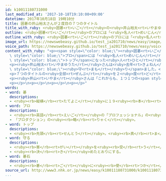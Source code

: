 ```yaml
---
id: k10011180731000
last_modified_at: '2017-10-18T19:10:00+09:00'
datetime: 2017年10月18日 19時10分
title: 囲碁の井山裕太さんが２度目の７つのタイトル
title_with_ruby: <ruby>囲碁<rt>いご</rt></ruby>の<ruby>井山裕太<rt>いやまゆうた</rt></ruby>さんが２<ruby>度<rt>ど</rt></ruby><ruby>目<rt>め</rt></ruby>の７つのタイトル
outline: <ruby>囲碁<rt>いご</rt></ruby>のプロには「<ruby>名人<rt>めいじん</rt></ruby>」など７つの<ruby>大<rt>おお</rt></ruby>きなタイトルがあります。
outline_with_ruby: <ruby>囲碁<rt>いご</rt></ruby>のプロには「<ruby>名人<rt>めいじん</rt></ruby>」など７つの<ruby>大<rt>おお</rt></ruby>きなタイトルがあります。
image_url: https://newswebeasy.github.io/test_ja201710/news/easy/image/2017/10/18/k10011180731000.jpg
voice_path: https://newswebeasy.github.io/test_ja201710/news/easy/voice/2017/10/18/k10011180731000.mp3
content_with_ruby: "<p><span style=\"color: blue;\"><ruby>囲碁<rt>いご</rt></ruby></span>の<span\
  \ style=\"color: blue;\">プロ</span>には「<ruby>名人<rt>めいじん</rt></ruby>」など７つの<ruby>大<rt>おお</rt></ruby>きなタイトルがあります。<ruby>試合<rt>しあい</rt></ruby>に<ruby>勝<rt>か</rt></ruby>って<span\
  \ style=\"color: blue;\">トップ</span>になった<ruby>人<rt>ひと</rt></ruby>がタイトルを<ruby>取<rt>と</rt></ruby>って、「<ruby>名人<rt>めいじん</rt></ruby>」などと<ruby>呼<rt>よ</rt></ruby>ばれるようになります。</p>\n\
  <p><ruby>井山裕太<rt>いやまゆうた</rt></ruby>さんは<ruby>去年<rt>きょねん</rt></ruby>４<ruby>月<rt>がつ</rt></ruby>までの<ruby>試合<rt>しあい</rt></ruby>に<ruby>勝<rt>か</rt></ruby>って、<ruby>初<rt>はじ</rt></ruby>めて７つのタイトルを<ruby>全部<rt>ぜんぶ</rt></ruby><ruby>取<rt>と</rt></ruby>りました。しかし、<ruby>去年<rt>きょねん</rt></ruby>１１<ruby>月<rt>がつ</rt></ruby>の<ruby>試合<rt>しあい</rt></ruby>に<ruby>負<rt>ま</rt></ruby>けて「<ruby>名人<rt>めいじん</rt></ruby>」になることができませんでした。ほかの<ruby>試合<rt>しあい</rt></ruby>には<ruby>勝<rt>か</rt></ruby>って、６つのタイトルは<span\
  \ style=\"color: blue;\"><ruby>守<rt>まも</rt></ruby>り</span>ました。</p>\n<p><ruby>今年<rt>ことし</rt></ruby>８<ruby>月<rt>がつ</rt></ruby>から、<ruby>井山<rt>いやま</rt></ruby>さんは<ruby>高尾紳路<rt>たかおしんじ</rt></ruby>さんと「<ruby>名人<rt>めいじん</rt></ruby>」を<ruby>決<rt>き</rt></ruby>める<ruby>試合<rt>しあい</rt></ruby>を<ruby>行<rt>おこな</rt></ruby>っていました。４<ruby>回<rt>かい</rt></ruby><ruby>勝<rt>か</rt></ruby>った<ruby>人<rt>ひと</rt></ruby>が「<ruby>名人<rt>めいじん</rt></ruby>」になります。３<ruby>回<rt>かい</rt></ruby><ruby>勝<rt>か</rt></ruby>っていた<ruby>井山<rt>いやま</rt></ruby>さんは、１０<ruby>月<rt>がつ</rt></ruby>１７<ruby>日<rt>にち</rt></ruby>の<ruby>試合<rt>しあい</rt></ruby>に<ruby>勝<rt>か</rt></ruby>って、また「<ruby>名人<rt>めいじん</rt></ruby>」になることができました。</p>\n\
  <p>７つのタイトルの<ruby>全部<rt>ぜんぶ</rt></ruby>を２<ruby>度<rt>ど</rt></ruby><ruby>取<rt>と</rt></ruby>った<ruby>人<rt>ひと</rt></ruby>は、<ruby>井山<rt>いやま</rt></ruby>さんが<ruby>初<rt>はじ</rt></ruby>めてです。</p>\n\
  <p><ruby>井山<rt>いやま</rt></ruby>さんは「これからも、１つ１つの<span style=\"color: blue;\"><ruby>碁石<rt>ごいし</rt></ruby></span>を<ruby>置<rt>お</rt></ruby>く<ruby>場所<rt>ばしょ</rt></ruby>をしっかり<ruby>考<rt>かんが</rt></ruby>えて、<ruby>世界<rt>せかい</rt></ruby>の<ruby>試合<rt>しあい</rt></ruby>でも<ruby>勝<rt>か</rt></ruby>ちたいです」と<ruby>話<rt>はな</rt></ruby>していました。</p>\n\
  <p></p>\n<p></p>\n<p></p>\n<p></p>"
words:
- word: 碁
  descriptions:
  - <ruby><rb>縦横</rb><rt>たてよこ</rt></ruby>に１９<ruby><rb>本</rb><rt>ほん</rt></ruby>の<ruby><rb>線</rb><rt>せん</rt></ruby>を<ruby><rb>引</rb><rt>ひ</rt></ruby>いた<ruby><rb>盤</rb><rt>ばん</rt></ruby>に、<ruby><rb>白</rb><rt>しろ</rt></ruby>と<ruby><rb>黒</rb><rt>くろ</rt></ruby>の<ruby><rb>石</rb><rt>いし</rt></ruby>を<ruby><rb>２人</rb><rt>ふたり</rt></ruby>で<ruby><rb>代</rb><rt>か</rt></ruby>わる<ruby><rb>代</rb><rt>が</rt></ruby>わるに<ruby><rb>並</rb><rt>なら</rt></ruby>べて、<ruby><rb>場所</rb><rt>ばしょ</rt></ruby>（<ruby><rb>地</rb><rt>じ</rt></ruby>）を<ruby><rb>取</rb><rt>と</rt></ruby>り<ruby><rb>合</rb><rt>あ</rt></ruby>うゲーム。<ruby><rb>囲碁</rb><rt>いご</rt></ruby>。
- word: プロ
  descriptions:
  - <ruby><rb>英語</rb><rt>えいご</rt></ruby>の「プロフェッショナル」の<ruby><rb>略</rb><rt>りゃく</rt></ruby>。<ruby><rb>職業</rb><rt>しょくぎょう</rt></ruby>にすること。<ruby><rb>本職</rb><rt>ほんしょく</rt></ruby>。<ruby><rb>専門</rb><rt>せんもん</rt></ruby>。
  - 「プロダクション」の<ruby><rb>略</rb><rt>りゃく</rt></ruby>。
- word: トップ
  descriptions:
  - <ruby><rb>先頭</rb><rt>せんとう</rt></ruby>。<ruby><rb>真</rb><rt>ま</rt></ruby>っ<ruby><rb>先</rb><rt>さき</rt></ruby>。<ruby><rb>一番</rb><rt>いちばん</rt></ruby>。
- word: 守る
  descriptions:
  - <ruby><rb>害</rb><rt>がい</rt></ruby>を<ruby><rb>受</rb><rt>う</rt></ruby>けないように、<ruby><rb>防</rb><rt>ふせ</rt></ruby>ぐ。
  - <ruby><rb>決</rb><rt>き</rt></ruby>めたとおりにする。
- word: 碁石
  descriptions:
  - <ruby><rb>碁</rb><rt>ご</rt></ruby>に<ruby><rb>使</rb><rt>つか</rt></ruby>う、<ruby><rb>円</rb><rt>まる</rt></ruby>くて<ruby><rb>平</rb><rt>ひら</rt></ruby>たい、<ruby><rb>黒</rb><rt>くろ</rt></ruby>と<ruby><rb>白</rb><rt>しろ</rt></ruby>の<ruby><rb>石</rb><rt>いし</rt></ruby>。
source_url: http://www3.nhk.or.jp/news/easy/k10011180731000/k10011180731000.html
...
```

